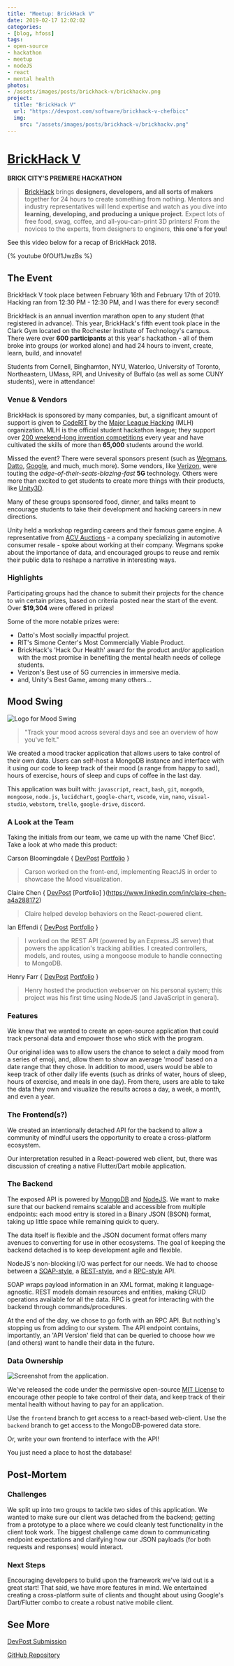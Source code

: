 ```yaml
---
title: "Meetup: BrickHack V"
date: 2019-02-17 12:02:02
categories: 
- [blog, hfoss]
tags:
- open-source
- hackathon
- meetup
- nodeJS
- react
- mental health
photos:
- /assets/images/posts/brickhack-v/brickhackv.png
project:
  title: "BrickHack V"
  url: "https://devpost.com/software/brickhack-v-chefbicc"
  img: 
    src: "/assets/images/posts/brickhack-v/brickhackv.png"
---
```


# [BrickHack V](https://brickhackv.devpost.com/) #

**BRICK CITY'S PREMIERE HACKATHON**

> [BrickHack](https://brickhack.io/) brings **designers, developers, and all sorts of makers** together for 24 hours to create something from nothing. Mentors and industry representatives will lend expertise and watch as you dive into **learning, developing, and producing a unique project**. Expect lots of free food, swag, coffee, and all-you-can-print 3D printers! From the novices to the experts, from designers to enginers, **this one's for you!**

See this video below for a recap of BrickHack 2018.

{% youtube 0fOUf1JwzBs %}

## The Event ##

BrickHack V took place between February 16th and February 17th of 2019. Hacking ran from 12:30 PM - 12:30 PM, and I was there for every second!

BrickHack is an annual invention marathon open to any student (that registered in advance). This year, BrickHack's fifth event took place in the Clark Gym located on the Rochester Institute of Technology's campus. There were over **600 participants** at this year's hackathon - all of them broke into groups (or worked alone) and had 24 hours to invent, create, learn, build, and innovate!

Students from Cornell, Binghamton, NYU, Waterloo, University of Toronto, Northeastern, UMass, RPI, and Univesity of Buffalo (as well as some CUNY students), were in attendance!

### Venue & Vendors ###

BrickHack is sponsored by many companies, but, a significant amount of support is given to [CodeRIT](https://coderit.org/) by the [Major League Hacking](https://mlh.io) (MLH) organization. MLH is the official student hackathon league; they support over [200 weekend-long invention competitions](http://mlh.io/events) every year and have cultivated the skills of more than **65,000** students around the world.

Missed the event? There were several sponsors present (such as [Wegmans](https://www.wegmans.com/), [Datto](https://www.datto.com/), [Google](https://www.google.com/), and much, much more). Some vendors, like [Verizon](https://www.verizonwireless.com/), were touting the *edge-of-their-seats-blazing-fast* **5G** technology. Others were more than excited to get students to create more things with their products, like [Unity3D](https://unity3d.com/). 

Many of these groups sponsored food, dinner, and talks meant to encourage students to take their development and hacking careers in new directions.

Unity held a workshop regarding careers and their famous game engine. A representative from [ACV Auctions](https://www.acvauctions.com/) - a company specializing in automotive consumer resale - spoke about working at their company. Wegmans spoke about the importance of data, and encouraged groups to reuse and remix their public data to reshape a narrative in interesting ways.

### Highlights ###

Participating groups had the chance to submit their projects for the chance to win certain prizes, based on criteria posted near the start of the event. Over **$19,304** were offered in prizes!

Some of the more notable prizes were:

- Datto's Most socially impactful project.
- RIT's Simone Center's Most Commercially Viable Product.
- BrickHack's 'Hack Our Health' award for the product and/or application with the most promise in benefiting the mental health needs of college students.
- Verizon's Best use of 5G currencies in immersive media.
- and, Unity's Best Game, among many others...

## Mood Swing ##

![Logo for Mood Swing](/assets/images/posts/brickhack-v/logo.png)

> "Track your mood across several days and see an overview of how you've felt."

We created a mood tracker application that allows users to take control of their own data. Users can self-host a MongoDB instance and interface with it using our code to keep track of their mood (a range from happy to sad), hours of exercise, hours of sleep and cups of coffee in the last day.

This application was built with: `javascript`, `react`, `bash`, `git`, `mongodb`, `mongoose`, `node.js`, `lucidchart`, `google-chart`, `vscode`, `vim`, `nano`, `visual-studio`, `webstorm`, `trello`, `google-drive`, `discord`.

### A Look at the Team ###

Taking the initials from our team, we came up with the name 'Chef Bicc'. Take a look at who made this product:

Carson Bloomingdale 
{ [DevPost](https://devpost.com/carsonbloomingdale)
[Portfolio](https://carsonbloomingdale.com/) }
> Carson worked on the front-end, implementing ReactJS in order to showcase the Mood visualization.

Claire Chen
{ [DevPost](https://devpost.com/ClaireChen)
[Portfolio] }(https://www.linkedin.com/in/claire-chen-a4a288172)
> Claire helped develop behaviors on the React-powered client.

Ian Effendi
{ [DevPost](https://devpost.com/rimij405)
[Portfolio](https://effendiian.github.io/) }
> I worked on the REST API (powered by an Express.JS server) that powers the application's tracking abilities. I created controllers, models, and routes, using a mongoose module to handle connecting to MongoDB.

Henry Farr
{ [DevPost](https://devpost.com/hfarr)
[Portfolio](https://www.linkedin.com/in/henry-farr-a191b6172) }
> Henry hosted the production webserver on his personal system; this project was his first time using NodeJS (and JavaScript in general).

### Features ###

We knew that we wanted to create an open-source application that could track personal data and empower those who stick with the program.

Our original idea was to allow users the chance to select a daily mood from a series of emoji, and, allow them to show an average 'mood' based on a date range that they chose. In addition to mood, users would be able to keep track of other daily life events (such as drinks of water, hours of sleep, hours of exercise, and meals in one day). From there, users are able to take the data they own and visualize the results across a day, a week, a month, and even a year.

### The Frontend(s?) ###

We created an intentionally detached API for the backend to allow a community of mindful users the opportunity to create a cross-platform ecosystem.

Our interpretation resulted in a React-powered web client, but, there was discussion of creating a native Flutter/Dart mobile application.

### The Backend ###

The exposed API is powered by [MongoDB]() and [NodeJS](). We want to make sure that our backend remains scalable and accessible from multiple endpoints: each mood entry is stored in a Binary JSON (BSON) format, taking up little space while remaining quick to query. 

The data itself is flexible and the JSON document format offers many avenues to converting for use in other ecosystems. The goal of keeping the backend detached is to keep development agile and flexible. 

NodeJS's non-blocking I/O was perfect for our needs. We had to choose between a [SOAP-style](https://www.soapui.org/learn/api/soap-vs-rest-api.html),  a [REST-style](https://medium.freecodecamp.org/building-a-simple-node-js-api-in-under-30-minutes-a07ea9e390d2), and a [RPC-style](https://scotch.io/@alloys/how-to-build-an-rpc-based-api-with-nodejs) API. 

SOAP wraps payload information in an XML format, making it language-agnostic. REST models domain resources and entities, making CRUD operations available for all the data. RPC is great for interacting with the backend through commands/procedures.

At the end of the day, we chose to go forth with an RPC API. But nothing's stopping us from adding to our system. The API endpoint contains, importantly, an 'API Version' field that can be queried to choose how we (and others) want to handle their data in the future.

### Data Ownership ###

![Screenshot from the application.](/assets/images/posts/brickhack-v/screenshot.jpg)

We've released the code under the permissive open-source [MIT License](https://opensource.org/licenses/MIT) to encourage other people to take control of their data, and keep track of their mental health without having to pay for an application.

Use the `frontend` branch to get access to a react-based web-client. Use the `backend` branch to get access to the MongoDB-powered data store.

Or, write your own frontend to interface with the API!

You just need a place to host the database!

## Post-Mortem ##

### Challenges ###

We split up into two groups to tackle two sides of this application. We wanted to make sure our client was detached from the backend; getting from a prototype to a place where we could cleanly test functionality in the client took work. The biggest challenge came down to communicating endpoint expectations and clarifying how our JSON payloads (for both requests and responses) would interact.

### Next Steps ###

Encouraging developers to build upon the framework we've laid out is a great start! That said, we have more features in mind. We entertained creating a cross-platform suite of clients and thought about using Google's Dart/Flutter combo to create a robust native mobile client.

## See More ##

[DevPost Submission](https://devpost.com/software/brickhack-v-chefbicc)

[GitHub Repository](https://github.com/effendiian/brickhack-v-chefbicc)
